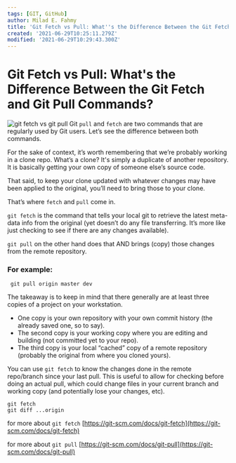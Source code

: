 ```yaml
---
tags: [GIT, GitHub]
author: Milad E. Fahmy
title: 'Git Fetch vs Pull: What''s the Difference Between the Git Fetch and Git Pull Commands?'
created: '2021-06-29T10:25:11.279Z'
modified: '2021-06-29T10:29:43.300Z'
---
```


# Git Fetch vs Pull: What's the Difference Between the Git Fetch and Git Pull Commands?
![git fetch vs git pull](/images/git-fetch-vs-git-pull.png)
Git `pull` and `fetch` are two commands that are regularly used by Git users. Let’s see the difference between both commands.

For the sake of context, it’s worth remembering that we’re probably working in a clone repo. What’s a clone? It's simply a duplicate of another repository. It is basically getting your own copy of someone else’s source code.


That said, to keep your clone updated with whatever changes may have been applied to the original, you’ll need to bring those to your clone.

That’s where `fetch` and `pull` come in.

`git fetch` is the command that tells your local git to retrieve the latest meta-data info from the original (yet doesn’t do any file transferring. It’s more like just checking to see if there are any changes available).

`git pull` on the other hand does that AND brings (copy) those changes from the remote repository.


### For example:
 
```shell
 git pull origin master dev
```

The takeaway is to keep in mind that there generally are at least three copies of a project on your workstation.

- One copy is your own repository with your own commit history (the already saved one, so to say).
- The second copy is your working copy where you are editing and building (not committed yet to your repo).
- The third copy is your local “cached” copy of a remote repository (probably the original from where you cloned yours).

You can use `git fetch` to know the changes done in the remote repo/branch since your last pull. This is useful to allow for checking before doing an actual pull, which could change files in your current branch and working copy (and potentially lose your changes, etc).

```shell
git fetch    
git diff ...origin
```

for more about `git fetch` [https://git-scm.com/docs/git-fetch](https://git-scm.com/docs/git-fetch)

for more about `git pull` [https://git-scm.com/docs/git-pull](https://git-scm.com/docs/git-pull)